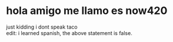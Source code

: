 # hola amigo me llamo es now420
just kidding i dont speak taco  
edit: i learned spanish, the above statement is false.
